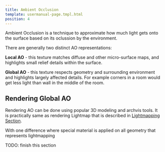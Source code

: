 ```yaml
---
title: Ambient Occlusion
template: usermanual-page.tmpl.html
position: 4
---
```


Ambient Occlusion is a technique to approximate how much light gets onto the surface based on its oclussion by the environment.

There are generally two distinct AO representations:

**Local AO** - this texture matches diffuse and other micro-surface maps, and highlights small relief details within the surface.

**Global AO** - this texture respects geometry and surrounding environment and highlights largely affected details. For example corners in a room would get less light than wall in the middle of the room.

## Rendering Global AO

Rendering AO can be done using popular 3D modeling and archvis tools. It is practically same as rendering Lightmap that is described in [Lightmapping Section][0].

With one difference where special material is applied on all geometry that represents lightmapping

TODO: finish this section

[0]: /user-manual/graphics/lighting/lightmapping/
